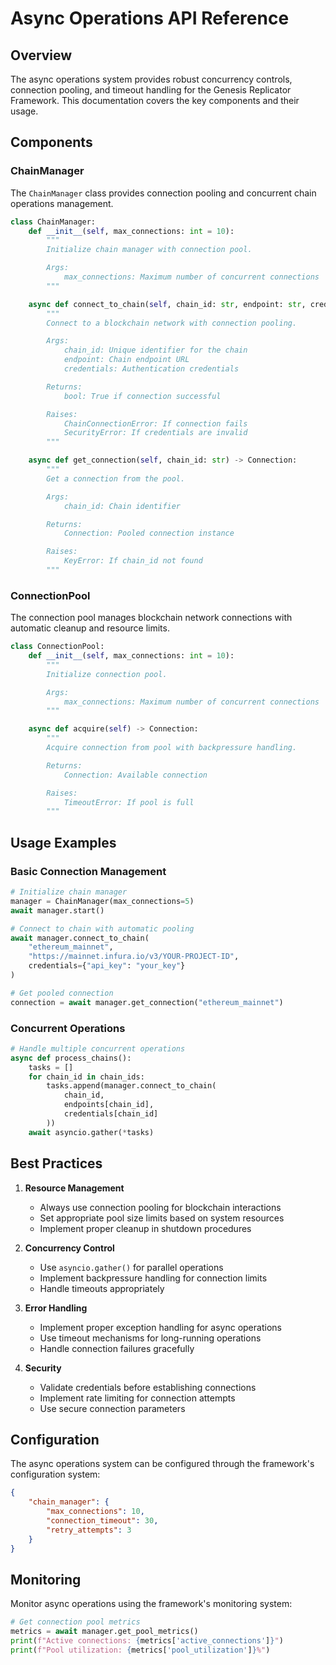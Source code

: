 # Async Operations API Reference

## Overview
The async operations system provides robust concurrency controls, connection pooling, and timeout handling for the Genesis Replicator Framework. This documentation covers the key components and their usage.

## Components

### ChainManager
The `ChainManager` class provides connection pooling and concurrent chain operations management.

```python
class ChainManager:
    def __init__(self, max_connections: int = 10):
        """
        Initialize chain manager with connection pool.

        Args:
            max_connections: Maximum number of concurrent connections
        """

    async def connect_to_chain(self, chain_id: str, endpoint: str, credentials: Dict[str, Any]) -> bool:
        """
        Connect to a blockchain network with connection pooling.

        Args:
            chain_id: Unique identifier for the chain
            endpoint: Chain endpoint URL
            credentials: Authentication credentials

        Returns:
            bool: True if connection successful

        Raises:
            ChainConnectionError: If connection fails
            SecurityError: If credentials are invalid
        """

    async def get_connection(self, chain_id: str) -> Connection:
        """
        Get a connection from the pool.

        Args:
            chain_id: Chain identifier

        Returns:
            Connection: Pooled connection instance

        Raises:
            KeyError: If chain_id not found
        """
```

### ConnectionPool
The connection pool manages blockchain network connections with automatic cleanup and resource limits.

```python
class ConnectionPool:
    def __init__(self, max_connections: int = 10):
        """
        Initialize connection pool.

        Args:
            max_connections: Maximum number of concurrent connections
        """

    async def acquire(self) -> Connection:
        """
        Acquire connection from pool with backpressure handling.

        Returns:
            Connection: Available connection

        Raises:
            TimeoutError: If pool is full
        """
```

## Usage Examples

### Basic Connection Management
```python
# Initialize chain manager
manager = ChainManager(max_connections=5)
await manager.start()

# Connect to chain with automatic pooling
await manager.connect_to_chain(
    "ethereum_mainnet",
    "https://mainnet.infura.io/v3/YOUR-PROJECT-ID",
    credentials={"api_key": "your_key"}
)

# Get pooled connection
connection = await manager.get_connection("ethereum_mainnet")
```

### Concurrent Operations
```python
# Handle multiple concurrent operations
async def process_chains():
    tasks = []
    for chain_id in chain_ids:
        tasks.append(manager.connect_to_chain(
            chain_id,
            endpoints[chain_id],
            credentials[chain_id]
        ))
    await asyncio.gather(*tasks)
```

## Best Practices

1. **Resource Management**
   - Always use connection pooling for blockchain interactions
   - Set appropriate pool size limits based on system resources
   - Implement proper cleanup in shutdown procedures

2. **Concurrency Control**
   - Use `asyncio.gather()` for parallel operations
   - Implement backpressure handling for connection limits
   - Handle timeouts appropriately

3. **Error Handling**
   - Implement proper exception handling for async operations
   - Use timeout mechanisms for long-running operations
   - Handle connection failures gracefully

4. **Security**
   - Validate credentials before establishing connections
   - Implement rate limiting for connection attempts
   - Use secure connection parameters

## Configuration

The async operations system can be configured through the framework's configuration system:

```json
{
    "chain_manager": {
        "max_connections": 10,
        "connection_timeout": 30,
        "retry_attempts": 3
    }
}
```

## Monitoring

Monitor async operations using the framework's monitoring system:

```python
# Get connection pool metrics
metrics = await manager.get_pool_metrics()
print(f"Active connections: {metrics['active_connections']}")
print(f"Pool utilization: {metrics['pool_utilization']}%")
```
